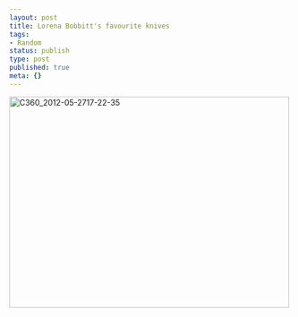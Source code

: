 ```yaml
---
layout: post
title: Lorena Bobbitt's favourite knives
tags:
- Random
status: publish
type: post
published: true
meta: {}
---
```

<div class='posterous_autopost'><div class='p_embed p_image_embed'> <a href="http://getfile0.posterous.com/getfile/files.posterous.com/fzero/k9wQR1K7w3Ib2HaE7JWQQTFN6c0B0nWJYQ3TSfjsUO0lK7g2bfouuvExQ073/C360_2012-05-2717-22-35.jpg.scaled.1000.jpg"><img alt="C360_2012-05-2717-22-35" height="377" src="http://getfile8.posterous.com/getfile/files.posterous.com/fzero/goFeIAKXuLrn1toCSGTDED4Au474AkYSOmQOXwc16lqNqFV1BY1CQLdek8pk/C360_2012-05-2717-22-35.jpg.scaled.500.jpg" width="500" /></a> </div> </div>
